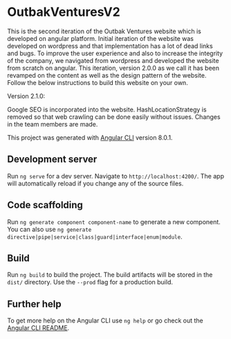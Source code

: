 # OutbakVenturesV2

This is the second iteration of the Outbak Ventures website which is developed on angular platform. Initial iteration of the website was developed on wordpress and that implementation has a lot of dead links and bugs. To improve the user experience and also to increase the integrity of the company, we navigated from wordpress and developed the website from scratch on angular. This iteration, version 2.0.0 as we call it has been revamped on the content as well as the design pattern of the website. Follow the below instructions to build this website on your own.

Version 2.1.0:

Google SEO is incorporated into the website. HashLocationStrategy is removed so that web crawling can be done easily without issues. Changes in the team members are made.

This project was generated with [Angular CLI](https://github.com/angular/angular-cli) version 8.0.1.

## Development server

Run `ng serve` for a dev server. Navigate to `http://localhost:4200/`. The app will automatically reload if you change any of the source files.

## Code scaffolding

Run `ng generate component component-name` to generate a new component. You can also use `ng generate directive|pipe|service|class|guard|interface|enum|module`.

## Build

Run `ng build` to build the project. The build artifacts will be stored in the `dist/` directory. Use the `--prod` flag for a production build.

## Further help

To get more help on the Angular CLI use `ng help` or go check out the [Angular CLI README](https://github.com/angular/angular-cli/blob/master/README.md).
